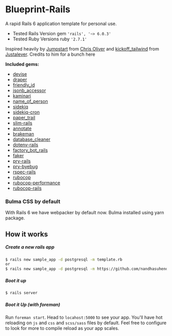 # Blueprint-Rails
A rapid Rails 6 application template for personal use.
- Tested Rails Version gem `'rails', '~> 6.0.3'`
- Tested Ruby Versions ruby `'2.7.1'`

Inspired heavily by [Jumpstart](https://github.com/excid3/jumpstart) from [Chris Oliver](https://twitter.com/excid3/) and [kickoff_tailwind](https://github.com/justalever/kickoff_tailwind) from [Justalever](https://twitter.com/justalever). Credits to him for a bunch here

**Included gems:**
  - [devise](https://github.com/heartcombo/devise)
  - [draper](https://github.com/drapergem/draper)
  - [friendly_id](https://github.com/norman/friendly_id)
  - [jsonb_accessor](https://github.com/madeintandem/jsonb_accessor)
  - [kaminari](https://github.com/kaminari/kaminari)
  - [name_of_person](https://github.com/basecamp/name_of_person)
  - [sidekiq](https://github.com/mperham/sidekiq)
  - [sidekiq-cron](https://github.com/ondrejbartas/sidekiq-cron)
  - [paper_trail](https://github.com/paper-trail-gem/paper_trail)
  - [slim-rails](https://github.com/slim-template/slim-rails)
  - [annotate](https://github.com/ctran/annotate_models)
  - [brakeman](https://github.com/presidentbeef/brakeman)
  - [database_cleaner](https://github.com/DatabaseCleaner/database_cleaner)
  - [dotenv-rails](https://github.com/bkeepers/dotenv/)
  - [factory_bot_rails](https://github.com/thoughtbot/factory_bot_rails)
  - [faker](https://github.com/faker-ruby/faker)
  - [pry-rails](https://github.com/rweng/pry-rails/)
  - [pry-byebug](https://github.com/deivid-rodriguez/pry-byebug)
  - [rspec-rails](https://github.com/rspec/rspec-rails)
  - [rubocop](https://github.com/rubocop-hq/rubocop)
  - [rubocop-performance](https://github.com/rubocop-hq/rubocop-performance)
  - [rubocop-rails](https://github.com/rubocop-hq/rubocop-rails)

### Bulma CSS by default
With Rails 6 we have webpacker by default now. Bulma installed using yarn package.

## How it works
##### Create a new rails app
```bash
$ rails new sample_app -d postgresql -m template.rb
or
$ rails new sample_app -d postgresql -m https://github.com/nandhasuhendra/Blueprint-Rails/template.rb
```

##### Boot it up
```bash
$ rails server
```

##### Boot it Up (with foreman)
Run `foreman start`. Head to `locahost:5000` to see your app. You'll have hot reloading on `js` and `css` and `scss/sass` files by default. Feel free to configure to look for more to compile reload as your app scales.
